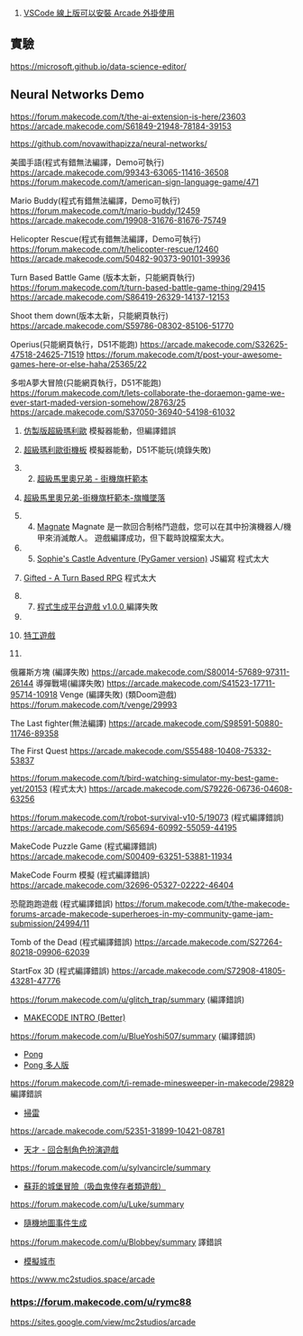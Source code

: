### 

1. [VSCode 線上版可以安裝 Arcade 外掛使用](https://vscode.dev/?vscode-lang=zh-tw)

## 實驗

https://microsoft.github.io/data-science-editor/







## Neural Networks Demo

https://forum.makecode.com/t/the-ai-extension-is-here/23603
https://arcade.makecode.com/S61849-21948-78184-39153

https://github.com/novawithapizza/neural-networks/


美國手語(程式有錯無法編譯，Demo可執行)
https://arcade.makecode.com/99343-63065-11416-36508
https://forum.makecode.com/t/american-sign-language-game/471

Mario Buddy(程式有錯無法編譯，Demo可執行)
https://forum.makecode.com/t/mario-buddy/12459
https://arcade.makecode.com/19908-31676-81676-75749

Helicopter Rescue(程式有錯無法編譯，Demo可執行)
https://forum.makecode.com/t/helicopter-rescue/12460
https://arcade.makecode.com/50482-90373-90101-39936


Turn Based Battle Game (版本太新，只能網頁執行)
https://forum.makecode.com/t/turn-based-battle-game-thing/29415
https://arcade.makecode.com/S86419-26329-14137-12153

Shoot them down(版本太新，只能網頁執行)
https://arcade.makecode.com/S59786-08302-85106-51770


Operius(只能網頁執行，D51不能跑)
https://arcade.makecode.com/S32625-47518-24625-71519
https://forum.makecode.com/t/post-your-awesome-games-here-or-else-haha/25365/22

多啦A夢大冒險(只能網頁執行，D51不能跑)
https://forum.makecode.com/t/lets-collaborate-the-doraemon-game-we-ever-start-maded-version-somehow/28763/25
https://arcade.makecode.com/S37050-36940-54198-61032

1. [仿製版超級瑪利歐](https://arcade.makecode.com/21018-68885-67664-97235)  模擬器能動，但編譯錯誤
2. [超級瑪利歐街機板](https://arcade.makecode.com/S73176-24020-02650-43574)  模擬器能動，D51不能玩(燒錄失敗)
3. 2. [超級馬里奧兄弟 - 街機旗杆範本](https://arcade.makecode.com/S04489-10209-08831-46954)
3. [超級馬里奧兄弟-街機旗杆範本-旗幟墜落](https://arcade.makecode.com/S73516-66975-50303-19092)
4. 4. [Magnate](https://arcade.makecode.com/20018-79641-30906-45538)  Magnate 是一款回合制格鬥遊戲，您可以在其中扮演機器人/機甲來消滅敵人。 遊戲編譯成功，但下載時說檔案太大。
5. 5. [Sophie's Castle Adventure (PyGamer version)](https://arcade.makecode.com/S59711-29207-56639-08897)  JS編寫 程式太大

6. [Gifted - A Turn Based RPG](https://arcade.makecode.com/S10630-18698-27538-96845) 程式太大
7. 7. [程式生成平台遊戲 v1.0.0 ](https://arcade.makecode.com/74359-33595-49355-45845)  編譯失敗
8. 
1.  [特工遊戲](https://arcade.makecode.com/35593-71756-81347-15138)
2.  
俄羅斯方塊 (編譯失敗)
https://arcade.makecode.com/S80014-57689-97311-26144
導彈戰場(編譯失敗)
https://arcade.makecode.com/S41523-17711-95714-10918
Venge (編譯失敗) (類Doom遊戲)
https://forum.makecode.com/t/venge/29993

The Last fighter(無法編譯)
https://arcade.makecode.com/S98591-50880-11746-89358

The First Quest
https://arcade.makecode.com/S55488-10408-75332-53837



https://forum.makecode.com/t/bird-watching-simulator-my-best-game-yet/20153 (程式太大)
https://arcade.makecode.com/S79226-06736-04608-63256



https://forum.makecode.com/t/robot-survival-v10-5/19073 (程式編譯錯誤)
https://arcade.makecode.com/S65694-60992-55059-44195





MakeCode Puzzle Game (程式編譯錯誤)
https://arcade.makecode.com/S00409-63251-53881-11934

MakeCode Fourm 模擬  (程式編譯錯誤)
https://arcade.makecode.com/32696-05327-02222-46404


恐龍跑跑遊戲  (程式編譯錯誤)
https://forum.makecode.com/t/the-makecode-forums-arcade-makecode-superheroes-in-my-community-game-jam-submission/24994/11





Tomb of the Dead (程式編譯錯誤)
https://arcade.makecode.com/S27264-80218-09906-62039



StartFox 3D (程式編譯錯誤)
https://arcade.makecode.com/S72908-41805-43281-47776







https://forum.makecode.com/u/glitch_trap/summary (編譯錯誤)
* [MAKECODE INTRO (Better)](https://arcade.makecode.com/S44422-28553-26438-98148)



https://forum.makecode.com/u/BlueYoshi507/summary (編譯錯誤)
* [Pong](https://arcade.makecode.com/23817-61502-64291-59199)
* [Pong 多人版](https://arcade.makecode.com/S54659-29395-69471-16396)





https://forum.makecode.com/t/i-remade-minesweeper-in-makecode/29829 編譯錯誤
* [掃雷](https://arcade.makecode.com/S09801-94778-63382-71157)

https://arcade.makecode.com/52351-31899-10421-08781
* [天才 - 回合制角色扮演遊戲](https://arcade.makecode.com/52351-31899-10421-08781)

https://forum.makecode.com/u/sylvancircle/summary
* [蘇菲的城堡冒險（吸血鬼倖存者類遊戲）](https://forum.makecode.com/t/sophies-castle-adventure-vampire-survivor-like-game/14500)

https://forum.makecode.com/u/Luke/summary
* [隨機地圖事件生成](https://arcade.makecode.com/86229-22431-40912-84220)



https://forum.makecode.com/u/Blobbey/summary 譯錯誤
* [模擬城市](https://arcade.makecode.com/S30887-20687-49149-97104)



https://www.mc2studios.space/arcade

### https://forum.makecode.com/u/rymc88

https://sites.google.com/view/mc2studios/arcade























